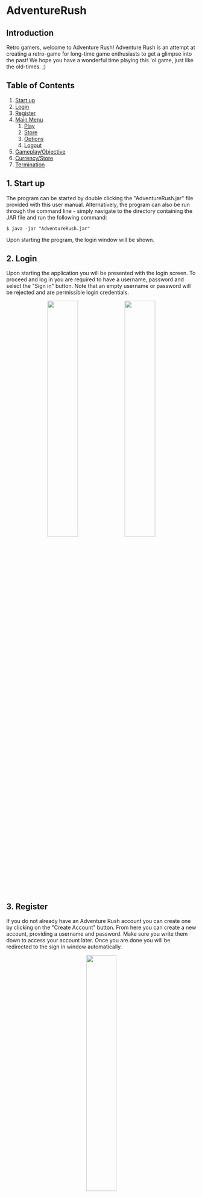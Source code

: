 # AdventureRush

## Introduction
Retro gamers, welcome to Adventure Rush! Adventure Rush is an attempt at creating a retro-game for long-time game enthusiasts to get a glimpse into the past! We hope you have a wonderful time playing this 'ol game, just like the old-times. ;)

## Table of Contents
1. [Start up](#1-start-up)
2. [Login](#2-login)
3. [Register](#3-register)
4. [Main Menu](#4-main-menu)
    1. [Play](#a-play)
    2. [Store](#b-store)
    3. [Options](#c-options)
    4. [Logout](#d-logout)
5. [Gameplay/Objective](#5-gameplayobjective)
6. [Currency/Store](#6-currencystore)
7. [Termination](#7-termination)

## 1. Start up
The program can be started by double clicking the "AdventureRush.jar" file provided with this user manual. Alternatively, the program can also be run through the command line - simply navigate to the directory containing the JAR file and run the following command:

```$ java -jar "AdventureRush.jar"```

Upon starting the program, the login window will be shown.

## 2. Login
Upon starting the application you will be presented with the login screen. To proceed and log in you are required to have a username, password and select the "Sign in" button. Note that an empty username or password will be rejected and are permissible login credentials.

<center>
    <img src="images/login-1.png" width=40%>
    <img src="images/login-2.png" width=40%>
</center>

## 3. Register
If you do not already have an Adventure Rush account you can create one by clicking on the "Create Account" button. From here you can create a new account, providing a username and password. Make sure you write them down to access your account later. Once you are done you will be redirected to the sign in window automatically.

<center>
    <img src="images/register-1.png" width=40%>
</center>
<br>
<center>
    <img src="images/register-2.png" width=40%>
    <img src="images/register-3.png" width=40%>
</center>

## 4. Main Menu
From the main menu you can access 4 buttons. To select one of the options, left click on that particular button.

<center>
    <img src="images/main-menu.png" width=50%>
</center>

### a. Play
This button starts the game. From this screen you can select any of the levels, 1-9. To play any level, left click on that particular level button. During a level, pressing escape in game takes you to this window to leave the current level. If the level is successfully completed, the user will automatically be returned to this menu. To return to the Main Menu from this menu, select Return.

<center>
    <img src="images/play.png" width=40%>
</center>

### b. Store
This button opens the character shop. After completing a level you will be rewarded with coins that will allow you to buy different sprites. You can select the "Previous Sprite" or "Next Sprite" buttons to view the other sprites. If a sprite catches your eye you can select "Buy" to purchase it if you have enough coins. If you wish to play as the selected sprite, select the "Set as Default Sprite" button to equip that sprite for gameplay. Selecting Return in the Store will return you to the main menu.

<center>
    <img src="images/store.png" width=50%>
</center>

### c. Options
This button will allow you to view the game's controls as well as the credits.    The controls button allows you to view the game's controls for movement. The credits button allows you to view the application's credits. The names of the people and their roles will be displayed. The Return button will allow you to return to the main menu.

<center>
    <img src="images/options.png" width=50%>
</center>

### d. Logout
This button takes you out of the game and back to the login screen.

## 5. Gameplay/Objective

Upon entering a level you will be presented with a yellow rectangle on the far right side of the frame. This rectangle is the end zone upon which you must reach to complete the level. Upon making contact with the endzone, you will complete the level and be sent back to the level select screen. Green platforms are safe while red platforms are lava and will send you back to the beginning of the level. To move the character around the screen use the "w" key to jump, "a" to move to the left and "d" to move to the right. To exit from a level and return to the level select screen, you can click the escape button to abort the level. If you successfully complete a level, then you will be returned to the level select window.

<center>
    <img src="images/gameplay.png" width=60%>
</center>

## 6. Currency/Store
Adventure Rush has its own in-game currency "coins". This currency can be obtained from completing levels. With coins you can purchase different characters to play as through the Store. If a particular user has enough coins to purchase a specific sprite, then that particular sprite can be purchased.

## 7. Termination
Upon selecting the Exit button on the login screen (while not logged in), the program will terminate.

<center>
    <img src="images/termination.png" width=40%>
</center>